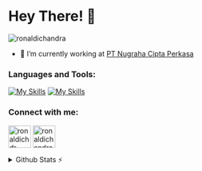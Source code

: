 # Hey There! 👋
<p align="left"> <img src="https://komarev.com/ghpvc/?username=ronaldichandra&label=Profile%20views&color=0e75b6&style=flat" alt="ronaldichandra" /> </p>

- 🔭 I’m currently working at [PT Nugraha Cipta Perkasa](https://encepmotor.com)
<h3 align="left">Languages and Tools:</h3>

[![My Skills](https://skillicons.dev/icons?i=flutter)](https://skillicons.dev)
[![My Skills](https://skillicons.dev/icons?i=figma)](https://skillicons.dev)
<h3 align="left">Connect with me:</h3>
<p align="left">
<a href="https://fb.com/ronaldichdr" target="blank"><img align="center" src="https://raw.githubusercontent.com/rahuldkjain/github-profile-readme-generator/master/src/images/icons/Social/facebook.svg" alt="ronaldichdr" width="45" /></a>
<a href="https://instagram.com/ronaldichandra_" target="blank"><img align="center" src="https://skillicons.dev/icons?i=instagram" alt="ronaldichandra_" width="45" /></a>
</p>

<details>
  <summary>Github Stats ⚡</summary>
  
  <a href="#">![Github stats](https://github-readme-stats.vercel.app/api?username=ronaldichandra&theme=blueberry&count_private=true&hide_border=true&line_height=20)</a>
  <a href="#">![Top Langs](https://github-readme-stats.vercel.app/api/top-langs/?username=ronaldichandra&layout=compact&theme=blueberry&count_private=true&hide_border=true)</a>
</details>

